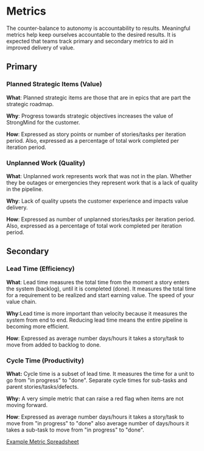 # Metrics

The counter-balance to autonomy is accountability to results.  Meaningful metrics help keep ourselves accountable to the desired results.  It is expected that teams track primary and secondary metrics to aid in improved delivery of value.

## Primary

### Planned Strategic Items (Value)

**What**: Planned strategic items are those that are in epics that are part the strategic roadmap.

**Why**: Progress towards strategic objectives increases the value of StrongMind for the customer.

**How**: Expressed as story points or number of stories/tasks per iteration period. Also, expressed as a percentage of total work completed per iteration period.

### Unplanned Work (Quality)

**What**: Unplanned work represents work that was not in the plan.  Whether they be outages or emergencies they represent work that is a lack of quality in the pipeline.

**Why**: Lack of quality upsets the customer experience and impacts value delivery.

**How**: Expressed as number of unplanned stories/tasks per iteration period.  Also, expressed as a percentage of total work completed per iteration period.

## Secondary

### Lead Time (Efficiency)

**What**: Lead time measures the total time from the moment a story enters the system (backlog), until it is completed (done).  It measures the total time for a requirement to be realized and start earning value.  The speed of your value chain.

**Why**:Lead time is more important than velocity because it measures the system from end to end.  Reducing lead time means the entire pipeline is becoming more efficient.

**How**: Expressed as average number days/hours it takes a story/task to move from added to backlog to done.

### Cycle Time (Productivity)

**What:** Cycle time is a subset of lead time.  It measures the time for a unit to go from "in progress" to "done".  Separate cycle times for sub-tasks and parent stories/tasks/defects.

**Why:** A very simple metric that can raise a red flag when items are not moving forward.

**How**: Expressed as average number days/hours it takes a story/task to move from "in progress" to "done" also average number of days/hours it takes a sub-task to move from "in progress" to "done".

[Example Metric Spreadsheet](https://strongmind0-my.sharepoint.com/:x:/g/personal/derek_neighbors_strongmind_com/ESXU5pgBaQhEkYSEkVLJZVgB8KrO3FDdOOWDmUvx9uoTOA?e=QREEfx)
